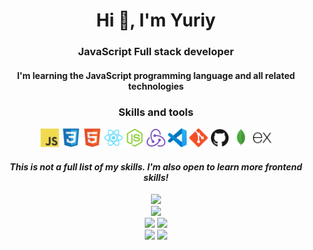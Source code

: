 <h1 align="center"> Hi 👋, I'm Yuriy</h1>

<h3 align="center"> JavaScript Full stack developer</h3>


<!--
**Yupiter78/Yupiter78** is a ✨ _special_ ✨ repository because its `README.md` (this file) appears on your GitHub profile.

Here are some ideas to get you started:

- 🔭 I’m currently working on ...
- 🌱 I’m currently learning ...
- 👯 I’m looking to collaborate on ...
- 🤔 I’m looking for help with ...
- 💬 Ask me about ...
- 📫 How to reach me: ...
- 😄 Pronouns: ...
- ⚡ Fun fact: ...
-->
<h4 align="center">  I'm learning the JavaScript programming language and all related technologies</h4>

<h3 align="center">Skills and tools</h3>

<div align="center">
<code><img height="30" src="https://raw.githubusercontent.com/devicons/devicon/master/icons/javascript/javascript-original.svg"></code>
<code><img height="30" src="https://raw.githubusercontent.com/devicons/devicon/master/icons/css3/css3-original.svg"></code>
<code><img height="30" src="https://raw.githubusercontent.com/devicons/devicon/master/icons/html5/html5-original.svg"></code>
<code><img height="30" src="https://raw.githubusercontent.com/devicons/devicon/master/icons/react/react-original.svg"></code>
<code><img height="30" src="https://github.com/Yupiter78/Yupiter78/blob/main/assets/nodejs_plain_logo_icon_146409.svg"></code>
<code><img height="30" src="https://raw.githubusercontent.com/devicons/devicon/master/icons/redux/redux-original.svg"></code>
<code><img height="30" src="https://raw.githubusercontent.com/github/explore/80688e429a7d4ef2fca1e82350fe8e3517d3494d/topics/visual-studio-code/visual-studio-code.png"></code>
<code><img height="30" src="https://raw.githubusercontent.com/devicons/devicon/master/icons/git/git-plain.svg"></code>
<code><img height="30" src="https://github.com/devicons/devicon/blob/master/icons/github/github-original.svg"></code>
<code><img height="30" src="https://github.com/devicons/devicon/blob/master/icons/mongodb/mongodb-original.svg"></code>
<code><img height="30" src="https://github.com/devicons/devicon/blob/master/icons/express/express-original.svg"></code>
</div>


<h4 align="center"><em>This is not a full list of my skills. I'm also open to learn more frontend skills!</em></h4>

<div align="center">
<code><img src="https://github-readme-stats.vercel.app/api?username=Yupiter78&hide=stars,issues&show_icons=true&theme=merko&bg_color=fdf6e3"></code>
</div>

<div align="center">
<code><img src="https://github-profile-summary-cards.vercel.app/api/cards/profile-details?username=Yupiter78&theme=solarized"></code>
</div>

<div align="center">
<code><img src="https://github-profile-summary-cards.vercel.app/api/cards/most-commit-language?username=Yupiter78&theme=solarized"></code>
<code><img src="https://github-profile-summary-cards.vercel.app/api/cards/repos-per-language?username=Yupiter78&theme=solarized"></code>
</div>

<div align="center">
<code><img src="https://github-profile-summary-cards.vercel.app/api/cards/stats?username=Yupiter78&theme=solarized"></code>
<code><img src="https://github-profile-summary-cards.vercel.app/api/cards/productive-time?username=Yupiter78&theme=solarized"></code>
</div>